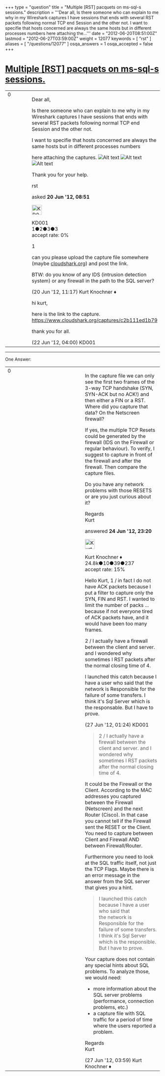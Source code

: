 +++
type = "question"
title = "Multiple [RST] pacquets on ms-sql-s sessions."
description = '''Dear all, Is there someone who can explain to me why in my Wireshark captures I have sessions that ends with several RST packets following normal TCP end Session and the other not. I want to specifie that hosts concerned are always the same hosts but in different processes numbers here attaching the...'''
date = "2012-06-20T08:51:00Z"
lastmod = "2012-06-27T03:59:00Z"
weight = 12077
keywords = [ "rst" ]
aliases = [ "/questions/12077" ]
osqa_answers = 1
osqa_accepted = false
+++

<div class="headNormal">

# [Multiple \[RST\] pacquets on ms-sql-s sessions.](/questions/12077/multiple-rst-pacquets-on-ms-sql-s-sessions)

</div>

<div id="main-body">

<div id="askform">

<table id="question-table" style="width:100%;"><colgroup><col style="width: 50%" /><col style="width: 50%" /></colgroup><tbody><tr class="odd"><td style="width: 30px; vertical-align: top"><div class="vote-buttons"><span id="post-12077-upvote" class="ajax-command post-vote up" rel="nofollow" title="I like this post (click again to cancel)"> </span><div id="post-12077-score" class="post-score" title="current number of votes">0</div><span id="post-12077-downvote" class="ajax-command post-vote down" rel="nofollow" title="I dont like this post (click again to cancel)"> </span> <span id="favorite-mark" class="ajax-command favorite-mark" rel="nofollow" title="mark/unmark this question as favorite (click again to cancel)"> </span><div id="favorite-count" class="favorite-count"></div></div></td><td><div id="item-right"><div class="question-body"><p>Dear all,</p><p>Is there someone who can explain to me why in my Wireshark captures I have sessions that ends with several RST packets following normal TCP end Session and the other not.</p><p>I want to specifie that hosts concerned are always the same hosts but in different processes numbers</p><p>here attaching the captures. <img alt="Alt text" title="[RST] paquets.png"></img> <img alt="Alt text" title="paquets.png"></img> <img alt="Alt text" title="without [RST] Paquets.png"></img></p><p>Thank you for your help.</p></div><div id="question-tags" class="tags-container tags"><span class="post-tag tag-link-rst" rel="tag" title="see questions tagged &#39;rst&#39;">rst</span></div><div id="question-controls" class="post-controls"></div><div class="post-update-info-container"><div class="post-update-info post-update-info-user"><p>asked <strong>20 Jun '12, 08:51</strong></p><img src="https://secure.gravatar.com/avatar/ac8004598616d057bd81de78d142de04?s=32&amp;d=identicon&amp;r=g" class="gravatar" width="32" height="32" alt="KD001&#39;s gravatar image" /><p><span>KD001</span><br />
<span class="score" title="1 reputation points">1</span><span title="2 badges"><span class="badge1">●</span><span class="badgecount">2</span></span><span title="3 badges"><span class="silver">●</span><span class="badgecount">3</span></span><span title="3 badges"><span class="bronze">●</span><span class="badgecount">3</span></span><br />
<span class="accept_rate" title="Rate of the user&#39;s accepted answers">accept rate:</span> <span title="KD001 has no accepted answers">0%</span></p></img></div></div><div id="comments-container-12077" class="comments-container"><span id="12080"></span><div id="comment-12080" class="comment"><div id="post-12080-score" class="comment-score">1</div><div class="comment-text"><p>can you please upload the capture file somewhere (maybe <a href="http://cloudshark.org">cloudshark.org</a>) and post the link.</p><p>BTW: do you know of any IDS (intrusion detection system) or any firewall in the path to the SQL server?</p></div><div id="comment-12080-info" class="comment-info"><span class="comment-age">(20 Jun '12, 11:17)</span> <span class="comment-user userinfo">Kurt Knochner ♦</span></div></div><span id="12130"></span><div id="comment-12130" class="comment"><div id="post-12130-score" class="comment-score"></div><div class="comment-text"><p>hi kurt,</p><p>here is the link to the capture. <a href="https://www.cloudshark.org/captures/c2b111ed1b79">https://www.cloudshark.org/captures/c2b111ed1b79</a></p><p>thank you for all.</p></div><div id="comment-12130-info" class="comment-info"><span class="comment-age">(22 Jun '12, 04:00)</span> <span class="comment-user userinfo">KD001</span></div></div></div><div id="comment-tools-12077" class="comment-tools"></div><div class="clear"></div><div id="comment-12077-form-container" class="comment-form-container"></div><div class="clear"></div></div></td></tr></tbody></table>

------------------------------------------------------------------------

<div class="tabBar">

<span id="sort-top"></span>

<div class="headQuestions">

One Answer:

</div>

</div>

<span id="12141"></span>

<div id="answer-container-12141" class="answer">

<table style="width:100%;"><colgroup><col style="width: 50%" /><col style="width: 50%" /></colgroup><tbody><tr class="odd"><td style="width: 30px; vertical-align: top"><div class="vote-buttons"><span id="post-12141-upvote" class="ajax-command post-vote up" rel="nofollow" title="I like this post (click again to cancel)"> </span><div id="post-12141-score" class="post-score" title="current number of votes">0</div><span id="post-12141-downvote" class="ajax-command post-vote down" rel="nofollow" title="I dont like this post (click again to cancel)"> </span></div></td><td><div class="item-right"><div class="answer-body"><p>In the capture file we can only see the first two frames of the 3-way TCP handshake (SYN, SYN-ACK but no ACK!) and then either a FIN or a RST. Where did you capture that data? On the Netscreen firewall?</p><p>If yes, the multiple TCP Resets could be generated by the firewall (IDS on the Firewall or regular behaviour). To verify, I suggest to capture in front of the firewall and after the firewall. Then compare the capture files.</p><p>Do you have any network problems with those RESETS or are you just curious about it?</p><p>Regards<br />
Kurt</p></div><div class="answer-controls post-controls"></div><div class="post-update-info-container"><div class="post-update-info post-update-info-user"><p>answered <strong>24 Jun '12, 23:20</strong></p><img src="https://secure.gravatar.com/avatar/23b7bf5b13bc2c98b2e8aa9869ca5d75?s=32&amp;d=identicon&amp;r=g" class="gravatar" width="32" height="32" alt="Kurt%20Knochner&#39;s gravatar image" /><p><span>Kurt Knochner ♦</span><br />
<span class="score" title="24767 reputation points"><span>24.8k</span></span><span title="10 badges"><span class="badge1">●</span><span class="badgecount">10</span></span><span title="39 badges"><span class="silver">●</span><span class="badgecount">39</span></span><span title="237 badges"><span class="bronze">●</span><span class="badgecount">237</span></span><br />
<span class="accept_rate" title="Rate of the user&#39;s accepted answers">accept rate:</span> <span title="Kurt Knochner has 344 accepted answers">15%</span> </br></p></img></div></div><div id="comments-container-12141" class="comments-container"><span id="12228"></span><div id="comment-12228" class="comment"><div id="post-12228-score" class="comment-score"></div><div class="comment-text"><p>Hello Kurt, 1 / in fact I do not have ACK packets because I put a filter to capture only the SYN, FIN and RST. I wanted to limit the number of packs ... because if not everyone tired of ACK packets have, and it would have been too many frames.</p><p>2 / I actually have a firewall between the client and server. and I wondered why sometimes I RST packets after the normal closing time of 4.</p><p>I launched this catch because I have a user who said that the network is Responsible for the failure of some transfers. I think it's Sql Server which is the responsable. But I have to prove.</p></div><div id="comment-12228-info" class="comment-info"><span class="comment-age">(27 Jun '12, 01:24)</span> <span class="comment-user userinfo">KD001</span></div></div><span id="12232"></span><div id="comment-12232" class="comment"><div id="post-12232-score" class="comment-score"></div><div class="comment-text"><blockquote><p>2 / I actually have a firewall between the client and server. and I wondered why sometimes I RST packets after the normal closing time of 4.</p></blockquote><p>It could be the Firewall or the Client. According to the MAC addresses you captured between the Firewall (Netscreen) and the next Router (Cisco). In that case you cannot tell if the Firewall sent the RESET or the Client. You need to capture between Client and Firewall AND between Firewall/Router.</p><p>Furthermore you need to look at the SQL traffic itself, not just the TCP Flags. Maybe there is an error message in the answer from the SQL server that gives you a hint.</p><blockquote><p>I launched this catch because I have a user who said that<br />
the network is Responsible for the failure of some transfers.<br />
I think it's Sql Server which is the responsible. But I have to prove.</p></blockquote><p>Your capture does not contain any special hints about SQL problems. To analyze those, we would need:</p><ul><li>more information about the SQL server problems (performance, connection problems, etc.)</li><li>a capture file with SQL traffic for a period of time where the users reported a problem.</li></ul><p>Regards<br />
Kurt</p></div><div id="comment-12232-info" class="comment-info"><span class="comment-age">(27 Jun '12, 03:59)</span> <span class="comment-user userinfo">Kurt Knochner ♦</span></div></div></div><div id="comment-tools-12141" class="comment-tools"></div><div class="clear"></div><div id="comment-12141-form-container" class="comment-form-container"></div><div class="clear"></div></div></td></tr></tbody></table>

</div>

<div class="paginator-container-left">

</div>

</div>

</div>


